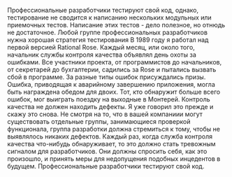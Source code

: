 Профессиональные разработчики тестируют свой код, однако, тестирование не сводится к написанию нескольких модульных или приемочных тестов. 
Написание этих тестов - дело полезное, но отнюдь не достаточное. 
Любой группе профессиональных разработчиков нужна хорошая стратегия тестирования 
В 1989 году я работал над первой версией Rational Rose. 
Каждый месяц, или около того, начальник службы контроля качества объявлял день охоты за ошибками. 
Все участники проекта, от программистов до начальников, от секретарей до бухгалтерии, садились за Rose и пытались вызвать сбой в программе. 
За разные типы ошибок присуждались призы. 
Ошибка, приводящая к аварийному завершению приложения, могла быть награждена обедом для двоих. 
Тот, кто обнаружит больше всего ошибок, мог выиграть поездку на выходные в Монтерей. 
Контроль качества не должен находить дефекты. 
Я уже говорил это прежде и скажу это снова. 
Не смотря на то, что в вашей компаниии могут существовать отдельные группы, занимающиеся проверкой функционала, группа разработки должна стремиться к тому, чтобы не выявлялось никаких дефектов. 
Каждый раз, когда служба контроля качества что-нибудь обнаруживает, то это должно стать тревожным сигналом для разработчиков. 
Они должны спросить себя, как это произошло, и принять меры для недопущения подобных инцедентов в будущем. 
Профессиональные разработчики тестируют свой код.